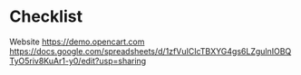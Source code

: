 # Checklist
Website https://demo.opencart.com
https://docs.google.com/spreadsheets/d/1zfVuICIcTBXYG4gs6LZgulnIOBQTyO5riv8KuAr1-y0/edit?usp=sharing
